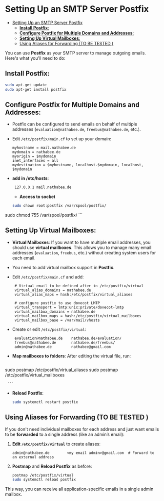# Setting Up an SMTP Server Postfix
<!-- TOC -->
- [Setting Up an SMTP Server Postfix](#setting-up-an-smtp-server-postfix)
  - [**Install Postfix**:](#install-postfix)
  - [**Configure Postfix for Multiple Domains and Addresses**:](#configure-postfix-for-multiple-domains-and-addresses)
  - [**Setting Up Virtual Mailboxes**:](#setting-up-virtual-mailboxes)
  - [Using Aliases for Forwarding  (TO BE TESTED )](#using-aliases-for-forwarding--to-be-tested)
<!-- TOC END -->

You can use **Postfix** as your SMTP server to manage outgoing emails. Here's what you'll need to do:

## **Install Postfix**:
   ```bash
   sudo apt-get update
   sudo apt-get install postfix
   ```
   
## **Configure Postfix for Multiple Domains and Addresses**:
   - Postfix can be configured to send emails on behalf of multiple addresses (`evaluation@nathabee.de`, `freebus@nathabee.de`, etc.).
   - Edit `/etc/postfix/main.cf` to set up your domain:
     ```
     myhostname = mail.nathabee.de
     mydomain = nathabee.de
     myorigin = $mydomain
     inet_interfaces = all
     mydestination = $myhostname, localhost.$mydomain, localhost, $mydomain
     ```



   - **add in /etc/hosts**:
     ```bash
      127.0.0.1 mail.nathabee.de
     ```

     - **Access to socket**
     ```bash
     sudo chown root:postfix /var/spool/postfix/
sudo chmod 755 /var/spool/postfix/
     ```


 
## **Setting Up Virtual Mailboxes**:

  - **Virtual Mailboxes**: If you want to have multiple email addresses, you should use **virtual mailboxes**. This allows you to manage many email addresses (`evaluation`, `freebus`, etc.) without creating system users for each email.


   - You need to add virtual mailbox support in **Postfix**.
   - Edit `/etc/postfix/main.cf` and add:
     ```
      # Virtual email to be defined after in /etc/postfix/virtual
      virtual_alias_domains = nathabee.de
      virtual_alias_maps = hash:/etc/postfix/virtual_aliases

      # configure postfix to use dovecot LMTP
      virtual_transport = lmtp:unix:private/dovecot-lmtp
      virtual_mailbox_domains = nathabee.de
      virtual_mailbox_maps = hash:/etc/postfix/virtual_mailboxes
      virtual_mailbox_base = /var/mail/vhosts

     ```
   - Create or edit `/etc/postfix/virtual`:
     ```
      evaluation@nathabee.de    nathabee.de/evaluation/
      freebus@nathabee.de       nathabee.de/freebus/
      admin@nathabee.de         nathabee@gmail.com

     ```
   - **Map mailboxes to folders**: After editing the virtual file, run:
     ```bash
  sudo postmap /etc/postfix/virtual_aliases
sudo postmap /etc/postfix/virtual_mailboxes

     ```
   - **Reload Postfix**:
     ```bash
     sudo systemctl restart postfix
     ```


## Using Aliases for Forwarding  (TO BE TESTED )

If you don't need individual mailboxes for each address and just want emails to be **forwarded** to a single address (like an admin’s email):

1. **Edit `/etc/postfix/virtual`** to create aliases:
   ``` 
   admin@nathabee.de        <my email admin>@gmail.com  # Forward to an external address
   ```
2. **Postmap** and **Reload Postfix** as before:
   ```bash
   postmap /etc/postfix/virtual
   sudo systemctl reload postfix
   ```
This way, you can receive all application-specific emails in a single admin mailbox.
